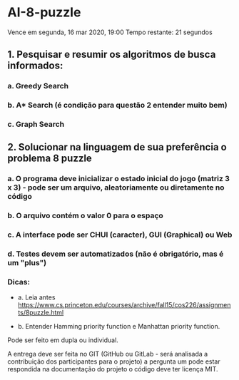 # AI-8-puzzle

Vence em segunda, 16 mar 2020, 19:00
Tempo restante: 21 segundos

## 1. Pesquisar  e resumir os algoritmos de busca informados: 

### a. Greedy Search

### b. A* Search (é condição para questão 2 entender muito bem)

### c. Graph Search


## 2. Solucionar na linguagem de sua preferência o problema 8 puzzle

### a. O programa deve inicializar o estado inicial do jogo (matriz 3 x 3) - pode ser um arquivo, aleatoriamente ou diretamente no código

### b. O arquivo contém o valor 0 para o espaço

### c. A interface pode ser CHUI (caracter), GUI (Graphical) ou Web

### d. Testes devem ser automatizados (não é obrigatório, mas é um "plus")

### Dicas: 

- a. Leia antes https://www.cs.princeton.edu/courses/archive/fall15/cos226/assignments/8puzzle.html

- b. Entender  Hamming priority function e  Manhattan priority function.

Pode ser feito em dupla ou individual.

A entrega deve ser feita no GIT (GitHub ou GitLab - será analisada a contribuição dos participantes para o projeto) a pergunta um pode estar respondida na documentação do projeto o código deve ter licença MIT. 
